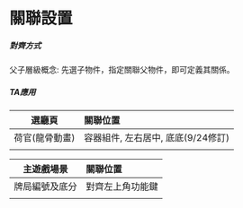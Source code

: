 # 關聯設置

##### 對齊方式

父子層級概念: 先選子物件，指定關聯父物件，即可定義其關係。

##### TA應用

| 選廳頁 | 關聯位置 |
| :---: | :--- |
| 荷官\(龍骨動畫\) | 容器組件, 左右居中, 底底\(9/24修訂\) |
|  |  |

| 主遊戲場景 | 關聯位置 |
| :---: | :--- |
| 牌局編號及底分 | 對齊左上角功能鍵 |
|  |  |



